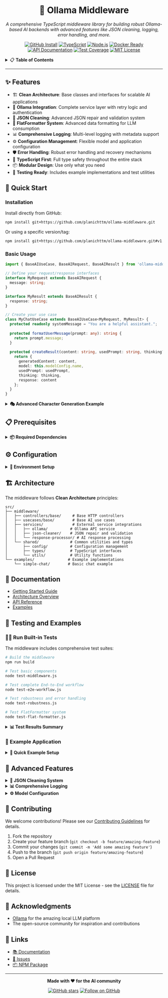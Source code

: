 <div align="center">

# 🚀 Ollama Middleware

*A comprehensive TypeScript middleware library for building robust Ollama-based AI backends with advanced features like JSON cleaning, logging, error handling, and more.*

<!-- Horizontal Badge Navigation Bar -->
[![GitHub Install](https://img.shields.io/badge/Install-GitHub-181717?style=for-the-badge&logo=github&logoColor=white)](#-quick-start)
[![TypeScript](https://img.shields.io/badge/TypeScript-4.9+-blue.svg?style=for-the-badge&logo=typescript&logoColor=white)](#-features)
[![Node.js](https://img.shields.io/badge/Node.js-18+-339933?style=for-the-badge&logo=nodedotjs&logoColor=white)](#-prerequisites)
[![Docker Ready](https://img.shields.io/badge/Docker-Ready-2496ED?style=for-the-badge&logo=docker&logoColor=white)](#-quick-start)
[![API Documentation](https://img.shields.io/badge/API-Documented-FF6B35?style=for-the-badge&logo=swagger&logoColor=white)](#-documentation)
[![Test Coverage](https://img.shields.io/badge/Tests-Comprehensive-4CAF50?style=for-the-badge&logo=jest&logoColor=white)](#-testing-and-examples)
[![MIT License](https://img.shields.io/badge/License-MIT-yellow.svg?style=for-the-badge&logo=opensource&logoColor=white)](#-license)

</div>

<!-- Table of Contents -->
<details>
<summary>📋 <strong>Table of Contents</strong></summary>

- [✨ Features](#-features)
- [🚀 Quick Start](#-quick-start)
- [📋 Prerequisites](#-prerequisites)
- [⚙️ Configuration](#️-configuration)
- [🏗️ Architecture](#️-architecture)
- [📖 Documentation](#-documentation)
- [🧪 Testing and Examples](#-testing-and-examples)
- [🔧 Advanced Features](#-advanced-features)
- [🤝 Contributing](#-contributing)
- [📄 License](#-license)
- [🙏 Acknowledgments](#-acknowledgments)
- [🔗 Links](#-links)

</details>

---

## ✨ Features

- 🏗️ **Clean Architecture**: Base classes and interfaces for scalable AI applications
- 🤖 **Ollama Integration**: Complete service layer with retry logic and authentication
- 🧹 **JSON Cleaning**: Advanced JSON repair and validation system
- 🎨 **FlatFormatter System**: Advanced data formatting for LLM consumption
- 📊 **Comprehensive Logging**: Multi-level logging with metadata support
- ⚙️ **Configuration Management**: Flexible model and application configuration
- 🛡️ **Error Handling**: Robust error handling and recovery mechanisms
- 🔧 **TypeScript First**: Full type safety throughout the entire stack
- 📦 **Modular Design**: Use only what you need
- 🧪 **Testing Ready**: Includes example implementations and test utilities

## 🚀 Quick Start

### Installation

Install directly from GitHub:

```bash
npm install git+https://github.com/planichttm/ollama-middleware.git
```

Or using a specific version/tag:

```bash
npm install git+https://github.com/planichttm/ollama-middleware.git#v1.0.0
```

### Basic Usage

```typescript
import { BaseAIUseCase, BaseAIRequest, BaseAIResult } from 'ollama-middleware';

// Define your request/response interfaces
interface MyRequest extends BaseAIRequest {
  message: string;
}

interface MyResult extends BaseAIResult {
  response: string;
}

// Create your use case
class MyChatUseCase extends BaseAIUseCase<MyRequest, MyResult> {
  protected readonly systemMessage = "You are a helpful assistant.";
  
  protected formatUserMessage(prompt: any): string {
    return prompt.message;
  }
  
  protected createResult(content: string, usedPrompt: string, thinking?: string): MyResult {
    return {
      generatedContent: content,
      model: this.modelConfig.name,
      usedPrompt: usedPrompt,
      thinking: thinking,
      response: content
    };
  }
}
```

<details>
<summary><strong>🎭 Advanced Character Generation Example</strong></summary>

```typescript
import { 
  FlatFormatter, 
  LLMContextBuilder,
  characterPreset,
  genrePreset,
  settingPreset 
} from 'ollama-middleware';

class CharacterGeneratorUseCase {
  protected readonly systemMessage = `You are an expert character creator.
  
IMPORTANT: Respond with ONLY valid JSON following this schema:
{
  "Name": "Character name",
  "Age": "Character age", 
  "Description": "Brief character overview",
  "Personality": "Core personality traits",
  "Background": "Character history",
  "Goals": "What they want to achieve",
  "Conflicts": "Internal and external conflicts"
}`;

  // Use FlatFormatter and presets for rich context building
  protected formatUserMessage(prompt: any): string {
    const { role, setting, genre, constraints } = prompt;
    
    const contextSections = [
      `## CHARACTER ROLE: ${role}`,
      settingPreset.formatForLLM(setting, "## STORY SETTING:"),
      genrePreset.formatForLLM(genre, "## GENRE REQUIREMENTS:"),
      
      // Format constraints with FlatFormatter
      FlatFormatter.flatten(
        constraints.map(constraint => ({ 
          constraint: constraint,
          priority: "MUST FOLLOW" 
        })),
        {
          format: 'numbered',
          entryTitleKey: 'constraint',
          ignoredKeys: ['constraint']
        }
      )
    ];
    
    return contextSections.join('\n\n');
  }
}
  
  protected createResult(content: string, usedPrompt: string, thinking?: string): MyResult {
    return {
      generatedContent: content,
      model: this.modelConfig.name,
      usedPrompt,
      thinking,
      response: content
    };
  }
}

// Use it
const chatUseCase = new MyChatUseCase();
const result = await chatUseCase.execute({ 
  prompt: { message: "Hello!" },
  authToken: "optional-token"
});
```

</details>

## 📋 Prerequisites

<details>
<summary><strong>📦 Required Dependencies</strong></summary>

- **Node.js** 18+
- **TypeScript** 4.9+
- **Ollama server** running (local or remote)

</details>

## ⚙️ Configuration

<details>
<summary><strong>🔧 Environment Setup</strong></summary>

Create a `.env` file in your project root:

```env
# Server Configuration
PORT=3000
NODE_ENV=development

# Logging
LOG_LEVEL=info

# Ollama Model Configuration
MODEL1_URL=http://localhost:11434
MODEL1_NAME=mistral:latest
MODEL1_TOKEN=optional-auth-token
```

</details>

## 🏗️ Architecture

The middleware follows **Clean Architecture** principles:

```
src/
├── middleware/
│   ├── controllers/base/     # Base HTTP controllers
│   ├── usecases/base/        # Base AI use cases
│   ├── services/             # External service integrations
│   │   ├── ollama/          # Ollama API service
│   │   ├── json-cleaner/    # JSON repair and validation
│   │   └── response-processor/ # AI response processing
│   └── shared/              # Common utilities and types
│       ├── config/          # Configuration management
│       ├── types/           # TypeScript interfaces
│       └── utils/           # Utility functions
└── examples/               # Example implementations
    └── simple-chat/        # Basic chat example
```

## 📖 Documentation

- [Getting Started Guide](docs/GETTING_STARTED.md)
- [Architecture Overview](docs/ARCHITECTURE.md)
- [API Reference](docs/API_REFERENCE.md)
- [Examples](docs/EXAMPLES.md)

## 🧪 Testing and Examples

### 🏃‍♂️ Run Built-in Tests

The middleware includes comprehensive test suites:

```bash
# Build the middleware
npm run build

# Test basic components
node test-middleware.js

# Test complete End-to-End workflow  
node test-e2e-workflow.js

# Test robustness and error handling
node test-robustness.js

# Test FlatFormatter system
node test-flat-formatter.js
```

<details>
<summary><strong>📊 Test Results Summary</strong></summary>

- ✅ **Component Tests**: All services working (JSON Cleaner, Response Processor, etc.)
- ✅ **E2E Workflow**: Complete pipeline from request to parsed result
- ✅ **JSON Robustness**: 80% success rate on malformed JSON repair
- ✅ **Error Handling**: 100% graceful handling of extreme scenarios
- ✅ **Performance**: Large JSON processing at 1.1M chars/second

</details>

### 🎯 Example Application

<details>
<summary><strong>🚀 Quick Example Setup</strong></summary>

Run the included examples:

```bash
# Clone the repository
git clone https://github.com/planichttm/ollama-middleware.git
cd ollama-middleware

# Install dependencies
npm install

# Copy environment template
cp .env.example .env

# Start Ollama (if running locally)
ollama serve

# Run the example
npm run dev
```

Test the API:
```bash
curl -X POST http://localhost:3000/api/chat \
  -H "Content-Type: application/json" \
  -d '{"message": "Hello, how are you?"}'
```

</details>

## 🔧 Advanced Features

<details>
<summary><strong>🧹 JSON Cleaning System</strong></summary>

Automatically repair malformed JSON responses from AI models:

```typescript
import { JsonCleanerService } from 'ollama-middleware';

const malformedJson = '{"key": "value",}'; // trailing comma
const cleaned = JsonCleanerService.processResponse(malformedJson);
console.log(cleaned.cleanedJson); // {"key": "value"}
```

</details>

<details>
<summary><strong>📊 Comprehensive Logging</strong></summary>

Multi-level logging with contextual metadata:

```typescript
import { logger } from 'ollama-middleware';

logger.info('Operation completed', {
  context: 'MyService',
  metadata: { userId: 123, duration: 150 }
});
```

</details>

<details>
<summary><strong>⚙️ Model Configuration</strong></summary>

Flexible model management:

```typescript
import { getModelConfig } from 'ollama-middleware';

const config = getModelConfig('MODEL1');
console.log(config.name);     // mistral:latest
console.log(config.baseUrl);  // http://localhost:11434
```

</details>

## 🤝 Contributing

We welcome contributions! Please see our [Contributing Guidelines](CONTRIBUTING.md) for details.

1. Fork the repository
2. Create your feature branch (`git checkout -b feature/amazing-feature`)
3. Commit your changes (`git commit -m 'Add some amazing feature'`)
4. Push to the branch (`git push origin feature/amazing-feature`)
5. Open a Pull Request

## 📄 License

This project is licensed under the MIT License - see the [LICENSE](LICENSE) file for details.

## 🙏 Acknowledgments

- [Ollama](https://ollama.ai/) for the amazing local LLM platform
- The open-source community for inspiration and contributions

## 🔗 Links

- [📚 Documentation](https://github.com/planichttm/ollama-middleware/docs)
- [🐛 Issues](https://github.com/planichttm/ollama-middleware/issues)
- [📦 NPM Package](https://www.npmjs.com/package/ollama-middleware)

---

<div align="center">

**Made with ❤️ for the AI community**

[![GitHub stars](https://img.shields.io/github/stars/planichttm/ollama-middleware?style=social)](https://github.com/planichttm/ollama-middleware/stargazers)
[![Follow on GitHub](https://img.shields.io/github/followers/planichttm?style=social&label=Follow)](https://github.com/planichttm)

</div>